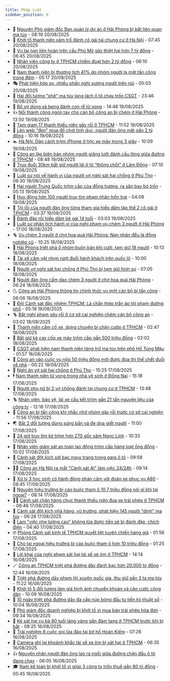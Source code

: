 ```yaml
---
title: Pháp Luật
sidebar_position: 8
---
```


<!-- dantri-phap-luat:START -->
- 🌊 [Nguyên Phó giám đốc Ban quản lý dự án ở Hải Phòng bị bắt liên quan ma túy](https://dantri.com.vn/phap-luat/nguyen-pho-giam-doc-ban-quan-ly-du-an-o-hai-phong-bi-bat-lien-quan-ma-tuy-20250820145835937.htm) - 08:19 20/08/2025
- 🐲 [Khởi tố thanh niên xăm trổ đánh cô gái tại chung cư ở Hà Nội](https://dantri.com.vn/phap-luat/khoi-to-thanh-nien-xam-tro-danh-co-gai-tai-chung-cu-o-ha-noi-20250820144539013.htm) - 07:45 20/08/2025
- 🌁 [Vụ tai nạn liên hoàn trên cầu Phú Mỹ gây thiệt hại hơn 7 tỷ đồng](https://dantri.com.vn/phap-luat/vu-tai-nan-lien-hoan-tren-cau-phu-my-gay-thiet-hai-hon-7-ty-dong-20250820131712442.htm) - 06:45 20/08/2025
- 🎃 [Nhân viên công ty ở TPHCM chiếm đoạt hơn 2 tỷ đồng](https://dantri.com.vn/phap-luat/nhan-vien-cong-ty-o-tphcm-chiem-doat-hon-2-ty-dong-20250820124448593.htm) - 06:10 20/08/2025
- 🦅 [Nam thanh niên bị thương tích 41% do nhóm người lạ mặt tấn công trong đêm](https://dantri.com.vn/phap-luat/nam-thanh-nien-bi-thuong-tich-41-do-nhom-nguoi-la-mat-tan-cong-trong-dem-20250820115328607.htm) - 05:17 20/08/2025
- 🎭 [Phát hiện hộp sọ, nhiều phần nghi xương người trên núi](https://dantri.com.vn/phap-luat/phat-hien-hop-so-nhieu-phan-nghi-xuong-nguoi-tren-nui-20250820113758348.htm) - 05:03 20/08/2025
- 🤗 [Hai đối tượng &quot;phê&quot; ma túy lạng lách ô tô chạy trốn CSGT](https://dantri.com.vn/phap-luat/hai-doi-tuong-phe-ma-tuy-lang-lach-o-to-chay-tron-csgt-20250819220447364.htm) - 23:46 19/08/2025
- 🚀 [Bố vợ dùng xà beng đánh con rể tử vong](https://dantri.com.vn/phap-luat/bo-vo-dung-xa-beng-danh-con-re-tu-vong-20250819174312673.htm) - 14:48 19/08/2025
- 👍 [Nối thành công ngón tay cho cán bộ công an bị chém ở Hải Phòng](https://dantri.com.vn/phap-luat/noi-thanh-cong-ngon-tay-cho-can-bo-cong-an-bi-chem-o-hai-phong-20250819203626182.htm) - 13:50 19/08/2025
- 🧐 [Tạm giam 17 thanh thiếu niên gây rối ở TPHCM](https://dantri.com.vn/phap-luat/tam-giam-17-thanh-thieu-nien-gay-roi-o-tphcm-20250817133900941.htm) - 11:52 19/08/2025
- 🫶 [Lên web &quot;đen&quot; mua đồ chơi tình dục, người đàn ông mất gần 2 tỷ đồng](https://dantri.com.vn/phap-luat/len-web-den-mua-do-choi-tinh-duc-nguoi-dan-ong-mat-gan-2-ty-dong-20250819170926179.htm) - 10:16 19/08/2025
- 🏊 [Hà Nội: Dàn cảnh trộm iPhone ở hộc xe máy trong 3 giây](https://dantri.com.vn/phap-luat/ha-noi-dan-canh-trom-iphone-o-hoc-xe-may-trong-3-giay-20250819170448794.htm) - 10:09 19/08/2025
- 🌋 [Công an lập biên bản nhóm người giăng lưới đánh cầu lông giữa đường ở TPHCM](https://dantri.com.vn/phap-luat/cong-an-lap-bien-ban-nhom-nguoi-giang-luoi-danh-cau-long-giua-duong-o-tphcm-20250819154241086.htm) - 08:48 19/08/2025
- 👹 [Truy đuổi 30km bắt giữ người lái ô tô “thông chốt” ở Lâm Đồng](https://dantri.com.vn/phap-luat/truy-duoi-30km-bat-giu-nguoi-lai-o-to-thong-chot-o-lam-dong-20250819135118721.htm) - 07:10 19/08/2025
- 🫣 [Luật sư nói về hành vi của người vợ nghi sát hại chồng ở Phú Thọ](https://dantri.com.vn/phap-luat/luat-su-noi-ve-hanh-vi-cua-nguoi-vo-nghi-sat-hai-chong-o-phu-tho-20250819125809474.htm) - 06:30 19/08/2025
- 🎃 [Hai người Trung Quốc trộm cắp của đồng hương, ra sân bay bỏ trốn](https://dantri.com.vn/phap-luat/hai-nguoi-trung-quoc-trom-cap-cua-dong-huong-ra-san-bay-bo-tron-20250819120228639.htm) - 05:13 19/08/2025
- 🌝 [Huy động hơn 100 người truy tìm phạm nhân trốn trại](https://dantri.com.vn/phap-luat/huy-dong-hon-100-nguoi-truy-tim-pham-nhan-tron-trai-20250819110349107.htm) - 04:09 19/08/2025
- 🚀 [Tội lỗi của người đàn ông từng tham gia hiếp dâm tập thể 2 cô gái ở TPHCM](https://dantri.com.vn/phap-luat/toi-loi-cua-nguoi-dan-ong-tung-tham-gia-hiep-dam-tap-the-2-co-gai-o-tphcm-20250818114947835.htm) - 03:37 19/08/2025
- 🥷 [Đánh đập rồi hiếp dâm bé gái 14 tuổi](https://dantri.com.vn/phap-luat/danh-dap-roi-hiep-dam-be-gai-14-tuoi-20250819091148075.htm) - 03:03 19/08/2025
- 👺 [Luật sư phân tích hành vi của nghi phạm vụ chém 3 người ở Hải Phòng](https://dantri.com.vn/phap-luat/luat-su-phan-tich-hanh-vi-cua-nghi-pham-vu-chem-3-nguoi-o-hai-phong-20250818213738231.htm) - 17:00 18/08/2025
- 🪜 [Vụ chém 3 người ở chợ hoa quả Hải Phòng: Nạn nhân đều là đồng nghiệp cũ](https://dantri.com.vn/phap-luat/vu-chem-3-nguoi-o-cho-hoa-qua-hai-phong-nan-nhan-deu-la-dong-nghiep-cu-20250818171110278.htm) - 10:25 18/08/2025
- 🦄 [Hải Phòng triệt phá ổ nhóm buôn bán khí cười, tạm giữ 18 người](https://dantri.com.vn/phap-luat/hai-phong-triet-pha-o-nhom-buon-ban-khi-cuoi-tam-giu-18-nguoi-20250818165014090.htm) - 10:13 18/08/2025
- 🦍 [Tài xế cầm vật nhọn rượt đuổi hành khách trên quốc lộ](https://dantri.com.vn/phap-luat/tai-xe-cam-vat-nhon-ruot-duoi-hanh-khach-tren-quoc-lo-20250818163447690.htm) - 10:00 18/08/2025
- 🌁 [Người vợ nghi sát hại chồng ở Phú Thọ bị tạm giữ hình sự](https://dantri.com.vn/phap-luat/nguoi-vo-nghi-sat-hai-chong-o-phu-tho-bi-tam-giu-hinh-su-20250818140113517.htm) - 07:05 18/08/2025
- 💯 [Người đàn ông cầm dao chém 3 người ở chợ hoa quả Hải Phòng](https://dantri.com.vn/phap-luat/nguoi-dan-ong-cam-dao-chem-3-nguoi-o-cho-hoa-qua-hai-phong-20250818131730525.htm) - 06:24 18/08/2025
- 🌜 [Công an Hải Phòng thông tin chính thức vụ một cán bộ bị tấn công](https://dantri.com.vn/phap-luat/cong-an-hai-phong-thong-tin-chinh-thuc-vu-mot-can-bo-bi-tan-cong-20250818125112449.htm) - 06:06 18/08/2025
- 👹 [Đội Cảnh sát đặc nhiệm TPHCM: Lá chắn thép trấn áp tội phạm đường phố](https://dantri.com.vn/phap-luat/doi-canh-sat-dac-nhiem-tphcm-la-chan-thep-tran-ap-toi-pham-duong-pho-20250816052241975.htm) - 05:18 18/08/2025
- 🪜 [Bắt nghi phạm gây rối ở cơ sở cai nghiện chém cán bộ công an](https://dantri.com.vn/phap-luat/bat-nghi-pham-gay-roi-o-co-so-cai-nghien-chem-can-bo-cong-an-20250818095539608.htm) - 03:02 18/08/2025
- 🦩 [Thanh niên cầm cố xe, dựng chuyện bị chặn cướp ở TPHCM](https://dantri.com.vn/phap-luat/thanh-nien-cam-co-xe-dung-chuyen-bi-chan-cuop-o-tphcm-20250818091818610.htm) - 02:47 18/08/2025
- 💂 [Bắt giữ kẻ cạy cốp xe máy trộm cắp gần 500 triệu đồng](https://dantri.com.vn/phap-luat/bat-giu-ke-cay-cop-xe-may-trom-cap-gan-500-trieu-dong-20250818084717819.htm) - 02:02 18/08/2025
- 💃 [CSGT phát hiện nam thanh niên tàng trữ ma túy trên phố Hồ Tùng Mậu](https://dantri.com.vn/phap-luat/csgt-phat-hien-nam-thanh-nien-tang-tru-ma-tuy-tren-pho-ho-tung-mau-20250818085252261.htm) - 01:57 18/08/2025
- 🧐 [Công an vào cuộc vụ nộp 50 triệu đồng mới được đưa thi thể chết đuối về nhà](https://dantri.com.vn/phap-luat/cong-an-vao-cuoc-vu-nop-50-trieu-dong-moi-duoc-dua-thi-the-chet-duoi-ve-nha-20250818065351566.htm) - 00:22 18/08/2025
- 🤗 [Nghi án vợ sát hại chồng ở Phú Thọ](https://dantri.com.vn/phap-luat/nghi-an-vo-sat-hai-chong-o-phu-tho-20250817222112557.htm) - 15:25 17/08/2025
- 🕴 [Nam thanh niên tử vong trong nhà vệ sinh ở Đồng Nai](https://dantri.com.vn/phap-luat/nam-thanh-nien-tu-vong-trong-nha-ve-sinh-o-dong-nai-20250817213914094.htm) - 15:18 17/08/2025
- 🐎 [Người phụ nữ bị 2 vợ chồng đánh tại chung cư ở TPHCM](https://dantri.com.vn/phap-luat/nguoi-phu-nu-bi-2-vo-chong-danh-tai-chung-cu-o-tphcm-20250817192051902.htm) - 13:48 17/08/2025
- 🪜 [Nhân viên, bảo vệ, lái xe cấu kết trộm gần 21 tấn nguyên liệu của công ty](https://dantri.com.vn/phap-luat/nhan-vien-bao-ve-lai-xe-cau-ket-trom-gan-21-tan-nguyen-lieu-cua-cong-ty-20250817180710621.htm) - 12:16 17/08/2025
- 🤭 [Công an bị tấn công khi nhắc nhở nhóm gây rối trước cơ sở cai nghiện](https://dantri.com.vn/phap-luat/cong-an-bi-tan-cong-khi-nhac-nho-nhom-gay-roi-truoc-co-so-cai-nghien-20250817183542585.htm) - 11:56 17/08/2025
- 🌏 [Bắt 2 đối tượng dùng súng bắn và đe dọa giết người](https://dantri.com.vn/phap-luat/bat-2-doi-tuong-dung-sung-ban-va-de-doa-giet-nguoi-20250817173333688.htm) - 11:00 17/08/2025
- 🎃 [24 giờ truy tìm kẻ trộm hơn 270 gốc sâm Ngọc Linh](https://dantri.com.vn/phap-luat/24-gio-truy-tim-ke-trom-hon-270-goc-sam-ngoc-linh-20250817170209276.htm) - 10:33 17/08/2025
- 🗽 [Nhân viên giám sát an toàn lao động trộm cắp hàng loạt ống đồng](https://dantri.com.vn/phap-luat/nhan-vien-giam-sat-an-toan-lao-dong-trom-cap-hang-loat-ong-dong-20250817164844469.htm) - 10:02 17/08/2025
- 🌁 [Cảnh sát đột kích sới bạc ngụy trang trong gara ô tô](https://dantri.com.vn/phap-luat/canh-sat-dot-kich-soi-bac-nguy-trang-trong-gara-o-to-20250817163204238.htm) - 09:58 17/08/2025
- 🧑‍💻 [Công an Hà Nội ra mắt &quot;Cảnh sát AI&quot; làm việc 24/24h](https://dantri.com.vn/phap-luat/cong-an-ha-noi-ra-mat-canh-sat-ai-lam-viec-2424h-20250817160724290.htm) - 09:14 17/08/2025
- 🌮 [Xử lý 3 học sinh có hành động phản cảm với đoàn xe phục vụ A80](https://dantri.com.vn/phap-luat/xu-ly-3-hoc-sinh-co-hanh-dong-phan-cam-voi-doan-xe-phuc-vu-a80-20250817154016108.htm) - 08:45 17/08/2025
- 🤗 [Nguyên hiệu trưởng bị cáo buộc tham ô 10,7 triệu đồng nói gì khi tại ngoại?](https://dantri.com.vn/phap-luat/nguyen-hieu-truong-bi-cao-buoc-tham-o-107-trieu-dong-noi-gi-khi-tai-ngoai-20250817133130480.htm) - 08:14 17/08/2025
- 👨‍🏫 [Cảnh sát chặn hàng chục thanh thiếu niên đua xe trái phép ở TPHCM](https://dantri.com.vn/phap-luat/canh-sat-chan-hang-chuc-thanh-thieu-nien-dua-xe-trai-phep-o-tphcm-20250817133311929.htm) - 06:46 17/08/2025
- 🎉 [Cảnh sát đột kích nhà hàng, vũ trường, phát hiện 145 người &quot;dính&quot; ma túy](https://dantri.com.vn/phap-luat/canh-sat-dot-kich-nha-hang-vu-truong-phat-hien-145-nguoi-dinh-ma-tuy-20250817130805515.htm) - 06:28 17/08/2025
- 🤗 [Làm &quot;việc nhẹ lương cao&quot; không lừa được tiền sẽ bị đánh đập, chích điện](https://dantri.com.vn/phap-luat/lam-viec-nhe-luong-cao-khong-lua-duoc-tien-se-bi-danh-dap-chich-dien-20250817110747016.htm) - 04:40 17/08/2025
- 🤓 [Phòng Cảnh sát kinh tế TPHCM quyết liệt tuyên chiến hàng giả](https://dantri.com.vn/phap-luat/phong-canh-sat-kinh-te-tphcm-quyet-liet-tuyen-chien-hang-gia-20250816041143580.htm) - 01:56 17/08/2025
- 👹 [Cho tại ngoại hiệu trưởng bị cáo buộc tham ô hơn 10 triệu đồng](https://dantri.com.vn/phap-luat/cho-tai-ngoai-hieu-truong-bi-cao-buoc-tham-o-hon-10-trieu-dong-20250817080541212.htm) - 01:25 17/08/2025
- 🐘 [Lời khai của nghi phạm sát hại tài xế xe ôm ở TPHCM](https://dantri.com.vn/phap-luat/loi-khai-cua-nghi-pham-sat-hai-tai-xe-xe-om-o-tphcm-20250816201605612.htm) - 14:14 16/08/2025
- 🪄 [Công an TPHCM triệt phá đường dây đánh bạc hơn 20.000 tỷ đồng](https://dantri.com.vn/phap-luat/cong-an-tphcm-triet-pha-duong-day-danh-bac-hon-20000-ty-dong-20250816191831376.htm) - 12:44 16/08/2025
- 💄 [Triệt phá đường dây phạm tội xuyên quốc gia, thu giữ gần 3 tạ ma túy](https://dantri.com.vn/phap-luat/triet-pha-duong-day-pham-toi-xuyen-quoc-gia-thu-giu-gan-3-ta-ma-tuy-20250816180955520.htm) - 11:22 16/08/2025
- 🐎 [Khởi tố 5 đối tượng làm giả hình ảnh chuyển khoản và căn cước công dân](https://dantri.com.vn/phap-luat/khoi-to-5-doi-tuong-lam-gia-hinh-anh-chuyen-khoan-va-can-cuoc-cong-dan-20250816165209607.htm) - 10:09 16/08/2025
- 💯 [10 ngày triệt phá đường dây đa cấp núp bóng đầu tư tiền kỹ thuật số](https://dantri.com.vn/phap-luat/10-ngay-triet-pha-duong-day-da-cap-nup-bong-dau-tu-tien-ky-thuat-so-20250816165156536.htm) - 10:04 16/08/2025
- 💯 [Phó giám đốc doanh nghiệp bị khởi tố vì mua bán trái phép hóa đơn](https://dantri.com.vn/phap-luat/pho-giam-doc-doanh-nghiep-bi-khoi-to-vi-mua-ban-trai-phep-hoa-don-20250816161602389.htm) - 09:34 16/08/2025
- 🌈 [Kẻ sát hại cụ bà 80 tuổi lảng vảng gần đám tang ở TPHCM trước khi bị bắt](https://dantri.com.vn/phap-luat/ke-sat-hai-cu-ba-80-tuoi-lang-vang-gan-dam-tang-o-tphcm-truoc-khi-bi-bat-20250816143221444.htm) - 08:25 16/08/2025
- 🧠 [Trải nghiệm 6 cuộc gọi lừa đảo tại bờ hồ Hoàn Kiếm](https://dantri.com.vn/phap-luat/trai-nghiem-6-cuoc-goi-lua-dao-tai-bo-ho-hoan-kiem-20250816141928534.htm) - 07:26 16/08/2025
- 🌈 [Camera ghi lại khoảnh khắc tài xế xe ôm bị sát hại ở TPHCM](https://dantri.com.vn/phap-luat/camera-ghi-lai-khoanh-khac-tai-xe-xe-om-bi-sat-hai-o-tphcm-20250816123853002.htm) - 06:35 16/08/2025
- 👍 [Nguyên nhân người đàn ông lao ra ngồi giữa đường chặn đầu ô tô đang chạy](https://dantri.com.vn/phap-luat/nguyen-nhan-nguoi-dan-ong-lao-ra-ngoi-giua-duong-chan-dau-o-to-dang-chay-20250816123024269.htm) - 06:05 16/08/2025
- 🎓 [Nam kế toán bị khởi tố vì giúp 3 công ty trốn thuế gần 80 tỷ đồng](https://dantri.com.vn/phap-luat/nam-ke-toan-bi-khoi-to-vi-giup-3-cong-ty-tron-thue-gan-80-ty-dong-20250816122001545.htm) - 05:45 16/08/2025<!-- dantri-phap-luat:END -->
